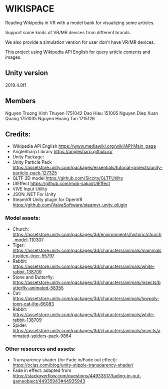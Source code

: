 # WIKISPACE
Reading Wikipedia in VR with a model bank for visualizing some articles. 

Support some kinds of VR/MR devices from different brands. 

We also provide a simulation version for user don't have VR/MR devices. 

This project using Wikipedia API English for query article contents and images.

## Unity version
2019.4.8f1
## Members
Nguyen Truong Vinh Thuyen 1751042
Dao Hieu 151005
Nguyen Diep Xuan Quang 1751035
Nguyen Hoang Tan 1715126
## Credits:
- Wikipedia API English https://www.mediawiki.org/wiki/API:Main_page
- AngleSharp Library https://anglesharp.github.io/ 
- Unity Package:
- Unity Particle Pack https://assetstore.unity.com/packages/essentials/tutorial-projects/unity-particle-pack-127325
- GLTF 3D model https://github.com/Siccity/GLTFUtility
- UIEffect https://github.com/mob-sakai/UIEffect
- VIVE Input Utility
- JSON .NET For Unity
- SteamVR Unity plugin for OpenVR https://github.com/ValveSoftware/steamvr_unity_plugin
### Model assets:
- Church: https://assetstore.unity.com/packages/3d/environments/historic/church-model-110307
- Tiger: https://assetstore.unity.com/packages/3d/characters/animals/mammals/golden-tiger-55797
- Rabbit: https://assetstore.unity.com/packages/3d/characters/animals/white-rabbit-138709
- Stone and Butterfly: https://assetstore.unity.com/packages/3d/characters/animals/insects/butterfly-animated-58355
- Cat: https://assetstore.unity.com/packages/3d/characters/animals/lowpoly-toon-cat-lite-66083
- Rabbit: https://assetstore.unity.com/packages/3d/characters/animals/white-rabbit-138709
- Spider: https://assetstore.unity.com/packages/3d/characters/animals/insects/animated-spiders-pack-9864
### Other resources and assets:
- Transparency shader (for Fade in/Fade out effect): https://ocias.com/blog/unity-stipple-transparency-shader/
- Fade in effect: adapted from https://stackoverflow.com/questions/44933517/fading-in-out-gameobject/44935943#44935943
